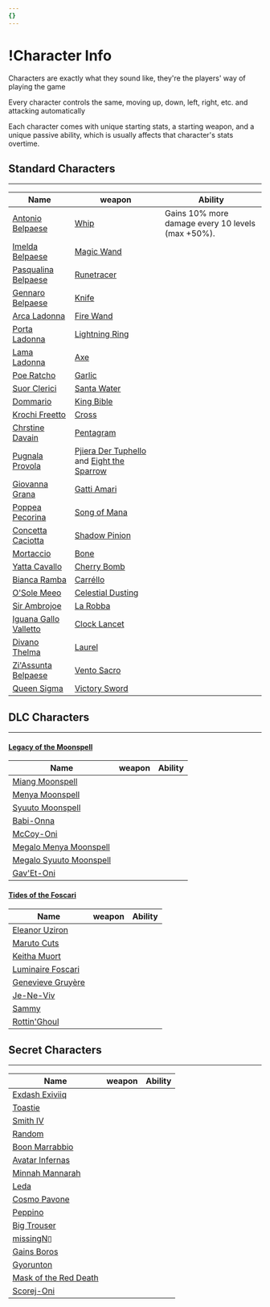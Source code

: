 ```yaml
---
{}
---
```

# !Character Info   
   
Characters are exactly what they sound like, they're the players' way of playing the game   
   
Every character controls the same, moving up, down, left, right, etc. and attacking automatically   
   
Each character comes with unique starting stats, a starting weapon, and a unique passive ability, which is usually affects that character's stats overtime.   
   
## Standard Characters   
---   
| Name | weapon | Ability |   
| --- | --- | --- |   
| [Antonio Belpaese](../Characters/Antonio%20Belpaese.md) | [Whip](../Weapons/Whip.md) | Gains 10% more damage every 10 levels (max +50%). |   
| [Imelda Belpaese](../Characters/Imelda%20Belpaese.md) | [Magic Wand](/not_created.md) |  |   
| [Pasqualina Belpaese](/not_created.md) | [Runetracer](/not_created.md) |  |   
| [Gennaro Belpaese](/not_created.md) | [Knife](/not_created.md) |  |   
| [Arca Ladonna](/not_created.md) | [Fire Wand](/not_created.md) |  |   
| [Porta Ladonna](/not_created.md) | [Lightning Ring](/not_created.md) |  |   
| [Lama Ladonna](/not_created.md) | [Axe](/not_created.md) |  |   
| [Poe Ratcho](/not_created.md) | [Garlic](/not_created.md) |  |   
| [Suor Clerici](/not_created.md) | [Santa Water](../Weapons/Santa%20Water.md) |  |   
| [Dommario](/not_created.md) | [King Bible](../Weapons/King%20Bible.md) |  |   
| [Krochi Freetto](/not_created.md) | [Cross](/not_created.md) |  |   
| [Chrstine Davain](/not_created.md) | [Pentagram](/not_created.md) |  |   
| [Pugnala Provola](/not_created.md) | [Pjiera Der Tuphello](/not_created.md) and [Eight the Sparrow](/not_created.md) |  |   
| [Giovanna Grana](/not_created.md) | [Gatti Amari](/not_created.md) |  |   
| [Poppea Pecorina](/not_created.md) | [Song of Mana](/not_created.md) |  |   
| [Concetta Caciotta](/not_created.md) | [Shadow Pinion](/not_created.md) |  |   
| [Mortaccio](/not_created.md) | [Bone](/not_created.md) |  |   
| [Yatta Cavallo](/not_created.md) | [Cherry Bomb](/not_created.md) |  |   
| [Bianca Ramba](/not_created.md) | [Carréllo](/not_created.md) |  |   
| [O'Sole Meeo](/not_created.md) | [Celestial Dusting](/not_created.md) |  |   
| [Sir Ambrojoe](/not_created.md) | [La Robba](/not_created.md) |  |   
| [Iguana Gallo Valletto](/not_created.md) | [Clock Lancet](/not_created.md) |  |   
| [Divano Thelma](/not_created.md) | [Laurel](/not_created.md) |  |   
| [Zi'Assunta Belpaese](/not_created.md) | [Vento Sacro](/not_created.md) |  |   
| [Queen Sigma](/not_created.md) | [Victory Sword](/not_created.md) |  |   
   
## DLC Characters   
---   
#### [Legacy of the Moonspell](../Legacy%20of%20the%20Moonspell.md)   
|Name|weapon|Ability|   
|-|-|-|   
|[Miang Moonspell](/not_created.md)|   
|[Menya Moonspell](/not_created.md)|   
|[Syuuto Moonspell](/not_created.md)|   
|[Babi-Onna](/not_created.md)|   
|[McCoy-Oni](/not_created.md)|   
|[Megalo Menya Moonspell](/not_created.md)|   
|[Megalo Syuuto Moonspell](/not_created.md)|   
|[Gav'Et-Oni](/not_created.md)|   
   
#### [Tides of the Foscari](/not_created.md)   
|Name|weapon|Ability|   
|-|-|-|   
|[Eleanor Uziron](/not_created.md)|   
|[Maruto Cuts](/not_created.md)|   
|[Keitha Muort](/not_created.md)|   
|[Luminaire Foscari](/not_created.md)|   
|[Genevieve Gruyère](/not_created.md)|   
|[Je-Ne-Viv](/not_created.md)|   
|[Sammy](/not_created.md)|   
|[Rottin'Ghoul](/not_created.md)|   
   
## Secret Characters   
---   
|Name|weapon|Ability|   
|-|-|-|   
|[Exdash Exiviiq](/not_created.md)|   
|[Toastie](/not_created.md)|   
|[Smith IV](/not_created.md)|   
|[Random](/not_created.md)|   
|[Boon Marrabbio](/not_created.md)|   
|[Avatar Infernas](/not_created.md)|   
|[Minnah Mannarah](/not_created.md)|   
|[Leda](/not_created.md)|   
|[Cosmo Pavone](/not_created.md)|   
|[Peppino](/not_created.md)|   
|[Big Trouser](/not_created.md)|   
|[missingN▯](/not_created.md)|   
|[Gains Boros](/not_created.md)|   
|[Gyorunton](/not_created.md)|   
|[Mask of the Red Death](/not_created.md)|   
|[Scorej-Oni](/not_created.md)|